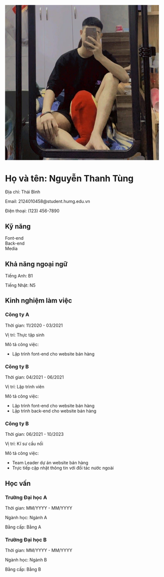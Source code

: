 <!DOCTYPE html>
<html lang="en">
<head>
    <meta charset="UTF-8">
    <meta name="viewport" content="width=device-width, initial-scale=1.0">
    <link rel="stylesheet" href="cv.css">
</head>
<body>
    <div class="cv-container">
        <div class="cv-header cv-section">
            <div class="cv-header">
                <img src="avt.jpg" alt="Ảnh tôi">
                <div class="personal-info">
                    <h1>Họ và tên: Nguyễn Thanh Tùng </h1>
                    <p>Địa chỉ: Thái Bình</p>
                    <p>Email: 2124010458@student.humg.edu.vn</p>
                    <p>Điện thoại: (123) 456-7890</p>
                    <h2>Kỹ năng</h2>
                    <div class="skills">
                        <div class="skill-bar">
                            <div class="skill-name">Font-end</div>
                            <div class="skill-bar-progress">
                                <div class="skill-bar-fill" style="width: 70%;"></div> <!-- Thay đổi phần trăm ở đây -->
                            </div>
                        </div>
                        <div class="skill-bar">
                            <div class="skill-name">Back-end</div>
                            <div class="skill-bar-progress">
                                <div class="skill-bar-fill" style="width: 100%;"></div> <!-- Thay đổi phần trăm ở đây -->
                            </div>
                        </div>
                        <div class="skill-bar">
                            <div class="skill-name">Media</div>
                            <div class="skill-bar-progress">
                                <div class="skill-bar-fill" style="width: 30%;"></div> <!-- Thay đổi phần trăm ở đây -->
                            </div>
                        </div>
                    </div>
                    <h2>Khả năng ngoại ngữ</h2>
                    <p>Tiếng Anh: B1</p>
                    <p>Tiếng Nhật: N5</p>
                </div>
            </div>
        </div>
        <div class="cv-main cv-section">
            <div class="cv-main">
                <div class="experience">
                    <h2>Kinh nghiệm làm việc</h2>
                    <div class="job">
                        <h3>Công ty A</h3>
                        <p>Thời gian: 11/2020 - 03/2021</p>
                        <p>Vị trí: Thực tập sinh</p>
                        <p>Mô tả công việc:</p>
                        <ul>
                            <li>Lập trình font-end cho website bán hàng</li>
                        </ul>
                    </div>
                    <div class="job">
                        <h3>Công ty B</h3>
                        <p>Thời gian: 04/2021 - 06/2021</p>
                        <p>Vị trí: Lập trình viên</p>
                        <p>Mô tả công việc:</p>
                        <ul>
                            <li>Lập trình font-end cho website bán hàng</li>
                            <li>Lập trình back-end cho website bán hàng</li>
                        </ul>
                    </div>
                    <div class="job">
                        <h3>Công ty B</h3>
                        <p>Thời gian: 06/2021 - 10/2023</p>
                        <p>Vị trí: Kĩ sư cầu nối</p>
                        <p>Mô tả công việc:</p>
                        <ul>
                            <li>Team Leader dự án website bán hàng</li>
                            <li>Trực tiếp cập nhật thông tin với đối tác nước ngoài</li>
                        </ul>
                    </div>
                </div>
                <div class="education">
                    <h2>Học vấn</h2>
                    <div class="school">
                        <h3>Trường Đại học A</h3>
                        <p>Thời gian: MM/YYYY - MM/YYYY</p>
                        <p>Ngành học: Ngành A</p>
                        <p>Bằng cấp: Bằng A</p>
                    </div>
                    <div class="school">
                        <h3>Trường Đại học B</h3>
                        <p>Thời gian: MM/YYYY - MM/YYYY</p>
                        <p>Ngành học: Ngành B</p>
                        <p>Bằng cấp: Bằng B</p>
                    </div>
                </div>
            </div>
        </div>
    </div>
</body>
</html>
